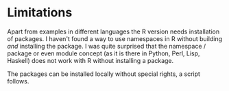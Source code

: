 Limitations
===========

Apart from examples in different languages the R version needs installation of
packages. I haven't found a way to use namespaces in R without building *and*
installing the package. I was quite surprised that the namespace / package
or even module concept (as it is there in Python, Perl, Lisp, Haskell) does
not work with R without installing a package.

The packages can be installed locally without special rights, a script follows.
